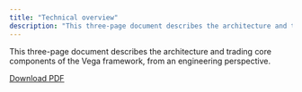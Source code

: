 ```yaml
---
title: "Technical overview"
description: "This three-page document describes the architecture and trading core components of the Vega framework, from an engineering perspective."
---
```


<p>This three-page document describes the architecture and trading core components of the Vega framework, from an engineering perspective.</p>
<p><a href="/assets/vega-technical-overview.pdf" target="_blank">Download PDF</a></p>
